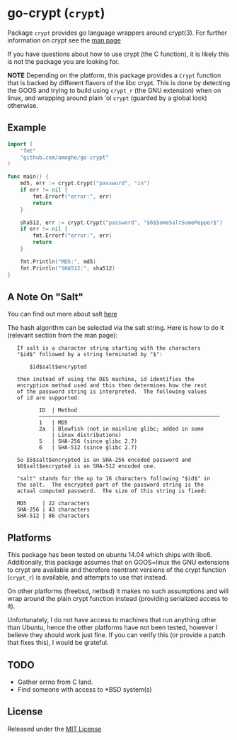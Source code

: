 go-crypt (`crypt`)
==================

Package `crypt` provides go language wrappers around crypt(3). For further information on crypt see the
[man page](http://man7.org/linux/man-pages/man3/crypt.3.html)

If you have questions about how to use crypt (the C function), it is likely this is not the package you
are looking for.

**NOTE** Depending on the platform, this package provides a `Crypt` function that is backed by different
flavors of the libc crypt. This is done by detecting the GOOS and trying to build using `crypt_r` (the GNU
extension) when on linux, and wrapping around plain 'ol `crypt` (guarded by a global lock) otherwise.

Example
-------
```go
import (
	"fmt"
	"github.com/amoghe/go-crypt"
)

func main() {
	md5, err := crypt.Crypt("password", "in")
	if err != nil {
		fmt.Errorf("error:", err)
		return
	}

	sha512, err := crypt.Crypt("password", "$6$SomeSaltSomePepper$")
	if err != nil {
		fmt.Errorf("error:", err)
		return
	}

	fmt.Println("MD5:", md5)
	fmt.Println("SHA512:", sha512)
}
```

A Note On "Salt"
----------------

You can find out more about salt [here](https://en.wikipedia.org/wiki/Salt_(cryptography))

The hash algorithm can be selected via the salt string. Here is how to do it (relevant
section from the man page):

```
   If salt is a character string starting with the characters
   "$id$" followed by a string terminated by "$":

       $id$salt$encrypted

   then instead of using the DES machine, id identifies the
   encryption method used and this then determines how the rest
   of the password string is interpreted.  The following values
   of id are supported:

          ID  | Method
          ─────────────────────────────────────────────────────────
          1   | MD5
          2a  | Blowfish (not in mainline glibc; added in some
              | Linux distributions)
          5   | SHA-256 (since glibc 2.7)
          6   | SHA-512 (since glibc 2.7)

   So $5$salt$encrypted is an SHA-256 encoded password and
   $6$salt$encrypted is an SHA-512 encoded one.

   "salt" stands for the up to 16 characters following "$id$" in
   the salt.  The encrypted part of the password string is the
   actual computed password.  The size of this string is fixed:

   MD5     | 22 characters
   SHA-256 | 43 characters
   SHA-512 | 86 characters
```

Platforms
---------

This package has been tested on ubuntu 14.04 which ships with libc6. Additionally, this package assumes
that on GOOS=linux the GNU extensions to crypt are available and therefore reentrant versions of the
crypt function (`crypt_r`) is available, and attempts to use that instead.

On other platforms (freebsd, netbsd) it makes no such assumptions and will wrap around the plain crypt
function instead (providing serialized access to it).

Unfortunately, I do not have access to machines that run anything other than Ubuntu, hence the other
platforms have not been tested, however I believe they should work just fine. If you can verify this
(or provide a patch that fixes this), I would be grateful.

TODO
----

* Gather errno from C land.
* Find someone with access to *BSD system(s)

License
-------

Released under the [MIT License](LICENSE)
